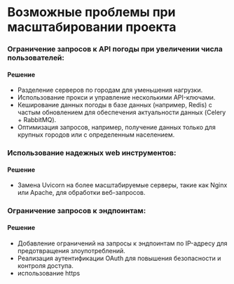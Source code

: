 # Возможные проблемы при масштабировании проекта

### Ограничение запросов к API погоды при увеличении числа пользователей:
#### Решение
 - Разделение серверов по городам для уменьшения нагрузки.
 - Использование прокси и управление несколькими API-ключами.
 - Кеширование данных погоды в базе данных (например, Redis) с частым обновлением для обеспечения актуальности данных (Celery + RabbitMQ).
 - Оптимизация запросов, например, получение данных только для крупных городов или с определенным населением.

### Использование надежных web инструментов:
#### Решение
 - Замена Uvicorn на более масштабируемые серверы, такие как Nginx или Apache, для обработки веб-запросов.

### Ограничение запросов к эндпоинтам:
#### Решение
 - Добавление ограничений на запросы к эндпоинтам по IP-адресу для предотвращения злоупотреблений.
 - Реализация аутентификации OAuth для повышения безопасности и контроля доступа.
 - использование https
